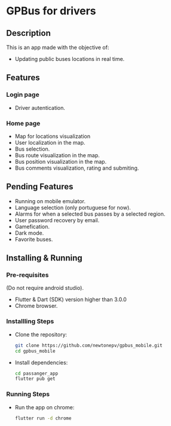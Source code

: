 # GPBus for drivers

## Description
This is an app made with the objective of: 
- Updating public buses locations in real time.

## Features
### Login page
- Driver autentication.
### Home page
- Map for locations visualization
- User localization in the map.
- Bus selection.
- Bus route visualization in the map.
- Bus position visualization in the map.
- Bus comments visualization, rating and submiting.

## Pending Features
- Running on mobile emulator.
- Language selection (only portuguese for now).
- Alarms for when a selected bus passes by a selected region.
- User password recovery by email.
- Gamefication.
- Dark mode.
- Favorite buses.

## Installing & Running
### Pre-requisites
(Do not require android studio).
- Flutter & Dart (SDK) version higher than 3.0.0
- Chrome browser.
### Installling Steps
- Clone the repository:
  ```bash
  git clone https://github.com/newtonepv/gpbus_mobile.git
  cd gpbus_mobile
  ```
- Install dependencies:
  ```bash
  cd passanger_app
  flutter pub get
  ```
### Running Steps
- Run the app on chrome:
  ```bash
  flutter run -d chrome
  ```